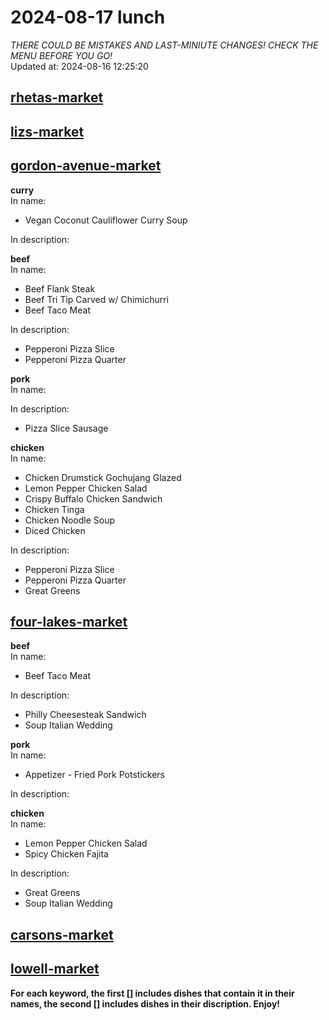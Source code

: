 # 2024-08-17 lunch  
*THERE COULD BE MISTAKES AND LAST-MINIUTE CHANGES! CHECK THE MENU BEFORE YOU GO!*  
Updated at: 2024-08-16 12:25:20  
## [rhetas-market](https://wisc-housingdining.nutrislice.com/menu/rhetas-market/lunch/2024-08-17)  
## [lizs-market](https://wisc-housingdining.nutrislice.com/menu/lizs-market/lunch/2024-08-17)  
## [gordon-avenue-market](https://wisc-housingdining.nutrislice.com/menu/gordon-avenue-market/lunch/2024-08-17)  
**curry**  
In name:   
 - Vegan Coconut Cauliflower Curry Soup  
  
In description:   
  
**beef**  
In name:   
 - Beef Flank Steak  
 - Beef Tri Tip Carved w/ Chimichurri  
 - Beef Taco Meat  
  
In description:   
 - Pepperoni Pizza Slice  
 - Pepperoni Pizza Quarter  
  
**pork**  
In name:   
  
In description:   
 - Pizza Slice Sausage  
  
**chicken**  
In name:   
 - Chicken Drumstick Gochujang Glazed  
 - Lemon Pepper Chicken Salad  
 - Crispy Buffalo Chicken Sandwich  
 - Chicken Tinga  
 - Chicken Noodle Soup  
 - Diced Chicken  
  
In description:   
 - Pepperoni Pizza Slice  
 - Pepperoni Pizza Quarter  
 - Great Greens  
  
## [four-lakes-market](https://wisc-housingdining.nutrislice.com/menu/four-lakes-market/lunch/2024-08-17)  
**beef**  
In name:   
 - Beef Taco Meat  
  
In description:   
 - Philly Cheesesteak Sandwich  
 - Soup Italian Wedding  
  
**pork**  
In name:   
 - Appetizer -  Fried Pork Potstickers  
  
In description:   
  
**chicken**  
In name:   
 - Lemon Pepper Chicken Salad  
 - Spicy Chicken Fajita  
  
In description:   
 - Great Greens  
 - Soup Italian Wedding  
  
## [carsons-market](https://wisc-housingdining.nutrislice.com/menu/carsons-market/lunch/2024-08-17)  
## [lowell-market](https://wisc-housingdining.nutrislice.com/menu/lowell-market/lunch/2024-08-17)  
  
**For each keyword, the first [] includes dishes that contain it in their names, the second [] includes dishes in their discription. Enjoy!**  
